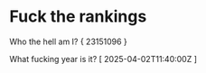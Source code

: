 # Fuck the rankings

Who the hell am I?
{ 23151096 }

What fucking year is it?
[ 2025-04-02T11:40:00Z ]

